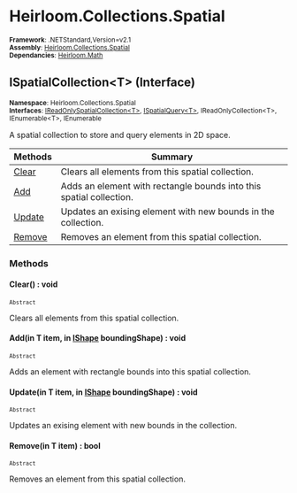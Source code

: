 # Heirloom.Collections.Spatial

<small>**Framework**: .NETStandard,Version=v2.1</small>  
<small>**Assembly**: [Heirloom.Collections.Spatial](../Heirloom.Collections.Spatial/Heirloom.Collections.Spatial.md)</small>  
<small>**Dependancies**: [Heirloom.Math](../Heirloom.Math/Heirloom.Math.md)</small>  

## ISpatialCollection\<T> (Interface)
<small>**Namespace**: Heirloom.Collections.Spatial</sub></small>  
<small>**Interfaces**: [IReadOnlySpatialCollection\<T>](Heirloom.Collections.Spatial.IReadOnlySpatialCollection[T].md), [ISpatialQuery\<T>](Heirloom.Collections.Spatial.ISpatialQuery[T].md), IReadOnlyCollection\<T>, IEnumerable\<T>, IEnumerable</small>  

A spatial collection to store and query elements in 2D space.

| Methods             | Summary                                                             |
|---------------------|---------------------------------------------------------------------|
| [Clear](#CLEA3BB2)  | Clears all elements from this spatial collection.                   |
| [Add](#ADDBCD0)     | Adds an element with rectangle bounds into this spatial collection. |
| [Update](#UPDAD177) | Updates an exising element with new bounds in the collection.       |
| [Remove](#REMOF107) | Removes an element from this spatial collection.                    |

### Methods

#### <a name="CLEA4538"></a> Clear() : void
<small>`Abstract`</small>

Clears all elements from this spatial collection.

#### <a name="ADD(8732"></a> Add(in T item, in [IShape](../Heirloom.Math/Heirloom.Math.IShape.md) boundingShape) : void
<small>`Abstract`</small>

Adds an element with rectangle bounds into this spatial collection.


#### <a name="UPDAC8E3"></a> Update(in T item, in [IShape](../Heirloom.Math/Heirloom.Math.IShape.md) boundingShape) : void
<small>`Abstract`</small>

Updates an exising element with new bounds in the collection.


#### <a name="REMO1E1A"></a> Remove(in T item) : bool
<small>`Abstract`</small>

Removes an element from this spatial collection.


